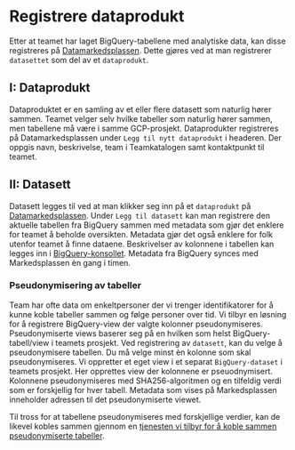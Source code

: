 # Registrere dataprodukt
Etter at teamet har laget BigQuery-tabellene med analytiske data, kan disse registreres på [Datamarkedsplassen](https://data.intern.nav.no).
Dette gjøres ved at man registrerer `datasettet` som del av et `dataprodukt`.

## I: Dataprodukt
Dataproduktet er en samling av et eller flere datasett som naturlig hører sammen.
Teamet velger selv hvilke tabeller som naturlig hører sammen, men tabellene må være i samme GCP-prosjekt.
Dataprodukter registreres på Datamarkedsplassen under `Legg til nytt dataprodukt` i headeren.
Der oppgis navn, beskrivelse, team i Teamkatalogen samt kontaktpunkt til teamet.

## II: Datasett
Datasett legges til ved at man klikker seg inn på et `dataprodukt` på [Datamarkedsplassen](https://data.intern.nav.no).
Under `Legg til datasett` kan man registrere den aktuelle tabellen fra BigQuery sammen med metadata som gjør det enklere for teamet å beholde oversikten.
Metadata gjør det også enklere for folk utenfor teamet å finne dataene.
Beskrivelser av kolonnene i tabellen kan legges inn i [BigQuery-konsollet](https://console.cloud.google.com/bigquery).
Metadata fra BigQuery synces med Markedsplassen èn gang i timen.

### Pseudonymisering av tabeller
Team har ofte data om enkeltpersoner der vi trenger identifikatorer for å kunne koble tabeller sammen og følge personer over tid.
Vi tilbyr en løsning for å registrere BigQuery-view der valgte kolonner pseudonymiseres.
Pseudonymiserte views baserer seg på en hvilken som helst BigQuery-tabell/view i teamets prosjekt.
Ved registrering av `datasett`, kan du velge å pseudonymisere tabellen.
Du må velge minst èn kolonne som skal pseudonymiseres.
Vi oppretter et eget view i et separat `BigQuery-dataset` i teamets prosjekt.
Her opprettes view der kolonnene er pseuodnymisert.
Kolonnene pseudonymiseres med SHA256-algoritmen og en tilfeldig verdi som er forskjellig for hver tabell.
Metadata som vises på Markedsplassen inneholder adressen til det pseudonymiserte viewet.


Til tross for at tabellene pseudonymiseres med forskjellige verdier, kan de likevel kobles sammen gjennom en [tjenesten vi tilbyr for å koble sammen pseudonymiserte tabeller](/analyse/koble-pseudonymiserte).
